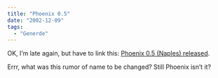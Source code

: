 ```yaml
---
title: "Phoenix 0.5"
date: "2002-12-09"
tags:
  - "Generde"
---
```


OK, I’m late again, but have to link this: [Phoenix 0.5 (Naples) released](https://web.archive.org/web/20040929103744/http://www.mozilla.org/projects/phoenix/phoenix-release-notes.html "Phoenix 0.5 (Naples) Release Notes and FAQ").

Errr, what was this rumor of name to be changed? Still Phoenix isn’t it?
